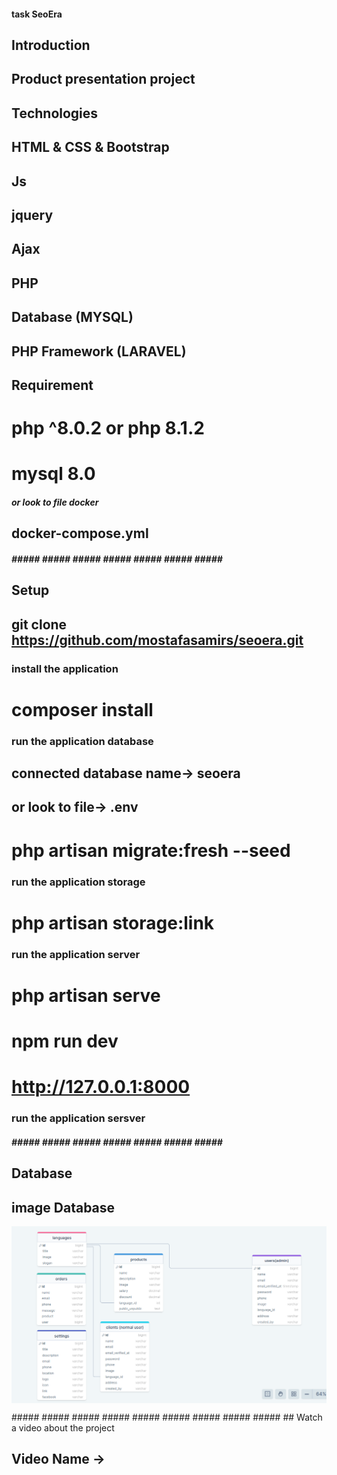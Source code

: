 #### task SeoEra ####

## Introduction ##
## Product presentation project 

## Technologies ##
## HTML & CSS & Bootstrap  
## Js  
## jquery
## Ajax 
## PHP 
## Database (MYSQL)
## PHP Framework (LARAVEL) 

## Requirement ##
# php ^8.0.2 or php 8.1.2
# mysql 8.0

##### or look to  file docker ####
## docker-compose.yml

##### #####  ##### #####  ##### #####  #####  #####  #####

## Setup ##

## git clone https://github.com/mostafasamirs/seoera.git

### install  the application ###
# composer install

### run the application database ### 
## connected database name-> seoera
## or look to file-> .env 
# php artisan migrate:fresh --seed

### run the application storage ###
# php artisan storage:link
 
### run the application server ###
# php artisan serve
# npm run dev
# http://127.0.0.1:8000
### run the application sersver ###
##### #####  ##### #####  ##### #####  #####  #####  #####

## Database
## image Database
<p><img align="center" src="/public/database.png" alt="mostafasamirs" /></p>
##### #####  ##### #####  ##### #####  #####  #####  #####
## Watch a video about the project

## Video Name -> 


